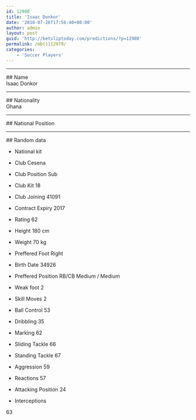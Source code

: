 ```yaml
---
id: 12980
title: 'Isaac Donkor'
date: '2010-07-26T17:56:40+00:00'
author: admin
layout: post
guid: 'http://betsliptoday.com/predictions/?p=12980'
permalink: /mbt1112979/
categories:
    - 'Soccer Players'
---
```


- - - - - -

\## Name  
 Isaac Donkor

- - - - - -

\## Nationality  
 Ghana

- - - - - -

\## National Position

- - - - - -

\## Random data

- National kit
- Club
 Cesena

- Club Position
 Sub

- Club Kit
 18

- Club Joining
 41091

- Contract Expiry
 2017

- Rating
 62

- Height
 180 cm

- Weight
 70 kg

- Preffered Foot
 Right

- Birth Date
 34926

- Preffered Position
 RB/CB Medium / Medium

- Weak foot
 2

- Skill Moves
 2

- Ball Control
 53

- Dribbling
 35

- Marking
 62

- Sliding Tackle
 66

- Standing Tackle
 67

- Aggression
 59

- Reactions
 57

- Attacking Position
 24

- Interceptions

 63